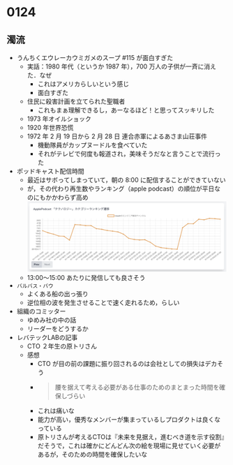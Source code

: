 # 0124

## 濁流

- うんちくエウレーカウミガメのスープ #115 が面白すぎた
  - 実話：1980 年代（というか 1987 年），700 万人の子供が一斉に消えた．なぜ
    - これはアメリカらしいという感じ
    - 面白すぎた
  - 住民に殺害計画を立てられた聖職者
    - これもまぁ理解できるし，あーなるほど！と思ってスッキリした
  - 1973 年オイルショック
  - 1920 年世界恐慌
  - 1972 年 2 月 19 日から 2 月 28 日 連合赤軍によるあさま山荘事件
    - 機動隊員がカップヌードルを食べていた
    - それがテレビで何度も報道され，美味そうだなと言うことで流行った
- ポッドキャスト配信時間
  - 最近はサボってしまっていて，朝の 8:00 に配信することができていない
  - が，その代わり再生数やランキング（apple podcast）の順位が平日なのにもかかわらず高め
    ![Apple ポッドキャストランキング テクノロジー部門 20240124](../images/podcastranking_20240124.png)
  - 13:00〜15:00 あたりに発信しても良さそう
- `バルバス・バウ`
  - よくある船の出っ張り
  - 逆位相の波を発生させることで速く走れるため，らしい
- 組織のコミッター
  - ゆめみ社の中の話
  - リーダーをどうするか
- レバテックLABの記事
  - CTO ２年生の原トリさん
  - 感想
    - CTO が目の前の課題に振り回されるのは会社としての損失はデカそう
    - > 腰を据えて考える必要がある仕事のためのまとまった時間を確保しづらい
    - これは痛いな
    - 能力が高い，優秀なメンバーが集まっているしプロダクトは良くなっている
    - 原トリさんが考えるCTOは『未来を見据え，進むべき道を示す役割』だそうで，これは確かにどんどん次の絵を現場に見せていく必要があるが，そのための時間を確保したいな
